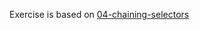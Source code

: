 Exercise is based on [04-chaining-selectors](https://github.com/TheOdinProject/css-exercises/tree/main/foundations/04-chaining-selectors)